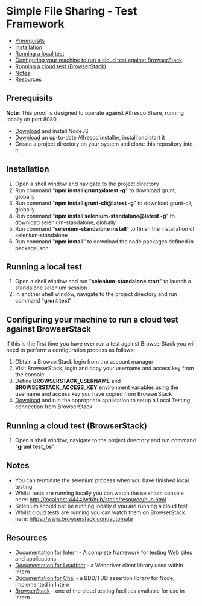 # Simple File Sharing - Test Framework

<!-- MarkdownTOC -->

- [Prerequisits](#prerequisits)
- [Installation](#installation)
- [Running a local test](#running-a-local-test)
- [Configuring your machine to run a cloud test against BrowserStack](#configuring-your-machine-to-run-a-cloud-test-against-browserstack)
- [Running a cloud test (BrowserStack)](#running-a-cloud-test-browserstack)
- [Notes](#notes)
- [Resources](#resources)

<!-- /MarkdownTOC -->

## Prerequisits
**Note**: This proof is designed to operate against Alfresco Share, running locally on port 8080.
* [Download](https://nodejs.org/) and install NodeJS
* [Download](https://www.alfresco.com/products/community/download) an up-to-date Alfresco installer, install and start it
* Create a project directory on your system and clone this repository into it

## Installation
1. Open a shell window and navigate to the project directory
2. Run command "**npm install grunt@latest -g**" to download grunt, globally
3. Run command "**npm install grunt-cli@latest -g**" to download grunt-cli, globally
4. Run command "**npm install selenium-standalone@latest -g**" to download selenium-standalone, globally
5. Run command "**selenium-standalone install**" to finish the installation of selenium-standalone
6. Run command "**npm install**" to download the node packages defined in package.json

## Running a local test
1. Open a shell window and run "**selenium-standalone start**" to launch a standalone selenium session
2. In another shell window, navigate to the project directory and run command "**grunt test**"

## Configuring your machine to run a cloud test against BrowserStack
If this is the first time you have ever run a test against BrowserStack you will need to perform a configuration process as follows:

1. Obtain a BrowserStack login from the account manager
2. Visit BrowserStack, login and copy your username and access key from the console
3. Define **BROWSERSTACK_USERNAME** and **BROWSERSTACK_ACCESS_KEY** environment variables using the username and access key you have copied from BrowserStack
4. [Download](https://www.browserstack.com/local-testing#command-line) and run the appropriate application to setup a Local Testing connection from BrowserStack

## Running a cloud test (BrowserStack)
1. Open a shell window, navigate to the project directory and run command "**grunt test_bs**"

## Notes
- You can terminate the selenium process when you have finished local testing
- Whilst tests are running locally you can watch the selenium console here: <http://localhost:4444/wd/hub/static/resource/hub.html>
- Selenium should not be running locally if you are running a cloud test
- Whilst cloud tests are running you can watch them on BrowserStack here: <https://www.browserstack.com/automate>

## Resources
* [Documentation for Intern](https://theintern.github.io/) - A complete framework for testing Web sites and applications
* [Documentation for Leadfoot](http://theintern.github.io/leadfoot/) - a Webdriver client library used within Intern
* [Documentation for Chai](http://chaijs.com/) - a BDD/TDD assertion library for Node, implemented in Intern
* [BrowserStack](https://www.browserstack.com/) - one of the cloud testing facilities available for use in Intern